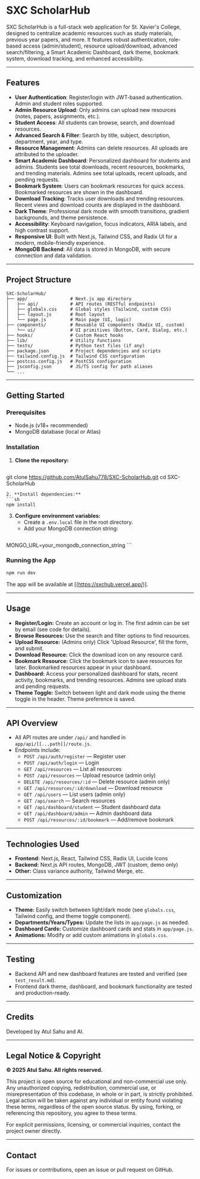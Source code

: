 # SXC ScholarHub

SXC ScholarHub is a full-stack web application for St. Xavier's College, designed to centralize academic resources such as study materials, previous year papers, and more. It features robust authentication, role-based access (admin/student), resource upload/download, advanced search/filtering, a Smart Academic Dashboard, dark theme, bookmark system, download tracking, and enhanced accessibility.

---

## Features

- **User Authentication**: Register/login with JWT-based authentication. Admin and student roles supported.
- **Admin Resource Upload**: Only admins can upload new resources (notes, papers, assignments, etc.).
- **Student Access**: All students can browse, search, and download resources.
- **Advanced Search & Filter**: Search by title, subject, description, department, year, and type.
- **Resource Management**: Admins can delete resources. All uploads are attributed to the uploader.
- **Smart Academic Dashboard**: Personalized dashboard for students and admins. Students see total downloads, recent resources, bookmarks, and trending materials. Admins see total uploads, recent uploads, and pending requests.
- **Bookmark System**: Users can bookmark resources for quick access. Bookmarked resources are shown in the dashboard.
- **Download Tracking**: Tracks user downloads and trending resources. Recent views and download counts are displayed in the dashboard.
- **Dark Theme**: Professional dark mode with smooth transitions, gradient backgrounds, and theme persistence.
- **Accessibility**: Keyboard navigation, focus indicators, ARIA labels, and high contrast support.
- **Responsive UI**: Built with Next.js, Tailwind CSS, and Radix UI for a modern, mobile-friendly experience.
- **MongoDB Backend**: All data is stored in MongoDB, with secure connection and data validation.

---

## Project Structure

```
SXC-ScholarHub/
├── app/                # Next.js app directory
│   ├── api/            # API routes (RESTful endpoints)
│   ├── globals.css     # Global styles (Tailwind, custom CSS)
│   ├── layout.js       # Root layout
│   └── page.js         # Main page (UI, logic)
├── components/         # Reusable UI components (Radix UI, custom)
│   └── ui/             # UI primitives (Button, Card, Dialog, etc.)
├── hooks/              # Custom React hooks
├── lib/                # Utility functions
├── tests/              # Python test files (if any)
├── package.json        # Project dependencies and scripts
├── tailwind.config.js  # Tailwind CSS configuration
├── postcss.config.js   # PostCSS configuration
├── jsconfig.json       # JS/TS config for path aliases
└── ...
```

---

## Getting Started

### Prerequisites
- Node.js (v18+ recommended)
- MongoDB database (local or Atlas)

### Installation
1. **Clone the repository:**
   ```sh
git clone https://github.com/AtulSahu778/SXC-ScholarHub.git
cd SXC-ScholarHub
   ```
2. **Install dependencies:**
   ```sh
npm install
   ```
3. **Configure environment variables:**
   - Create a `.env.local` file in the root directory.
   - Add your MongoDB connection string:
     ```env
MONGO_URL=your_mongodb_connection_string
     ```

### Running the App
```sh
npm run dev
```
The app will be available at [(https://sxchub.vercel.app/)].

---

## Usage
- **Register/Login:** Create an account or log in. The first admin can be set by email (see code for details).
- **Browse Resources:** Use the search and filter options to find resources.
- **Upload Resource:** (Admins only) Click 'Upload Resource', fill the form, and submit.
- **Download Resource:** Click the download icon on any resource card.
- **Bookmark Resource:** Click the bookmark icon to save resources for later. Bookmarked resources appear in your dashboard.
- **Dashboard:** Access your personalized dashboard for stats, recent activity, bookmarks, and trending resources. Admins see upload stats and pending requests.
- **Theme Toggle:** Switch between light and dark mode using the theme toggle in the header. Theme preference is saved.

---

## API Overview
- All API routes are under `/api/` and handled in `app/api/[[...path]]/route.js`.
- Endpoints include:
  - `POST /api/auth/register` — Register user
  - `POST /api/auth/login` — Login
  - `GET /api/resources` — List all resources
  - `POST /api/resources` — Upload resource (admin only)
  - `DELETE /api/resources/:id` — Delete resource (admin only)
  - `GET /api/resources/:id/download` — Download resource
  - `GET /api/users` — List users (admin only)
  - `GET /api/search` — Search resources
  - `GET /api/dashboard/student` — Student dashboard data
  - `GET /api/dashboard/admin` — Admin dashboard data
  - `POST /api/resources/:id/bookmark` — Add/remove bookmark

---

## Technologies Used
- **Frontend:** Next.js, React, Tailwind CSS, Radix UI, Lucide Icons
- **Backend:** Next.js API routes, MongoDB, JWT (custom, demo only)
- **Other:** Class variance authority, Tailwind Merge, etc.

---

## Customization
- **Theme:** Easily switch between light/dark mode (see `globals.css`, Tailwind config, and theme toggle component).
- **Departments/Years/Types:** Update the lists in `app/page.js` as needed.
- **Dashboard Cards:** Customize dashboard cards and stats in `app/page.js`.
- **Animations:** Modify or add custom animations in `globals.css`.

---

## Testing
- Backend API and new dashboard features are tested and verified (see `test_result.md`).
- Frontend dark theme, dashboard, and bookmark functionality are tested and production-ready.
---

## Credits
Developed by Atul Sahu and AI.

---

## Legal Notice & Copyright

**© 2025 Atul Sahu. All rights reserved.**

This project is open source for educational and non-commercial use only. Any unauthorized copying, redistribution, commercial use, or misrepresentation of this codebase, in whole or in part, is strictly prohibited. Legal action will be taken against any individual or entity found violating these terms, regardless of the open source status. By using, forking, or referencing this repository, you agree to these terms.

For explicit permissions, licensing, or commercial inquiries, contact the project owner directly.

---

## Contact
For issues or contributions, open an issue or pull request on GitHub.
